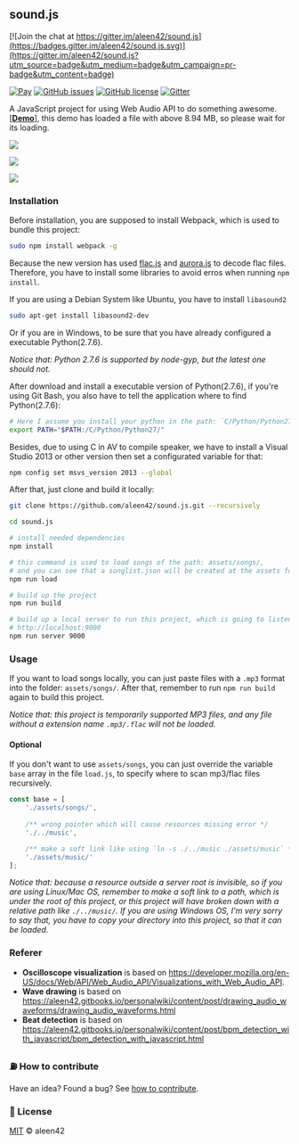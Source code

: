 ## sound.js

[![Join the chat at https://gitter.im/aleen42/sound.js](https://badges.gitter.im/aleen42/sound.js.svg)](https://gitter.im/aleen42/sound.js?utm_source=badge&utm_medium=badge&utm_campaign=pr-badge&utm_content=badge)

[![Pay](https://img.shields.io/badge/%24-free-%23a10000.svg)](#) [![GitHub issues](https://img.shields.io/github/issues/aleen42/sound.js.svg)](https://github.com/aleen42/sound.js/issues) [![GitHub license](https://img.shields.io/badge/license-MIT-blue.svg)](https://raw.githubusercontent.com/aleen42/sound.js/master/LICENSE) [![Gitter](https://badges.gitter.im/aleen42/gitbook-treeview.svg)](https://gitter.im/aleen42/sound.js?utm_source=badge&utm_medium=badge&utm_campaign=pr-badge)

A JavaScript project for using Web Audio API to do something awesome. [[**Demo**](http://aleen42.github.io/example/sound/index.html)], this demo has loaded a file with above 8.94 MB, so please wait for its loading.

![](./1.png)

![](./2.png)

![](./3.png)

### Installation

Before installation, you are supposed to install Webpack, which is used to bundle this project:

```bash
sudo npm install webpack -g
```

Because the new version has used [flac.js](https://github.com/audiocogs/flac.js) and [aurora.js](https://github.com/audiocogs/aurora.js) to decode flac files. Therefore, you have to install some libraries to avoid erros when running `npm install`.

If you are using a Debian System like Ubuntu, you have to install `libasound2`

```bash
sudo apt-get install libasound2-dev
```

Or if you are in Windows, to be sure that you have already configured a executable Python(2.7.6).

*Notice that: Python 2.7.6 is supported by node-gyp, but the latest one should not.*

After download and install a executable version of Python(2.7.6), if you're using Git Bash, you also have to tell the application where to find Python(2.7.6):

```bash
# Here I assume you install your python in the path: `C/Python/Python27/`
export PATH="$PATH:/C/Python/Python27/"
```

Besides, due to using C in AV to compile speaker, we have to install a Visual Studio 2013 or other version then set a configurated variable for that:

```bash
npm config set msvs_version 2013 --global
```

After that, just clone and build it locally:

```bash
git clone https://github.com/aleen42/sound.js.git --recursively

cd sound.js

# install needed dependencies
npm install

# this command is used to load songs of the path: assets/songs/,
# and you can see that a songlist.json will be created at the assets folder.
npm run load

# build up the project
npm run build

# build up a local server to run this project, which is going to listen at
# http://localhost:9000
npm run server 9000
```

### Usage

If you want to load songs locally, you can just paste files with a `.mp3` format into the folder: `assets/songs/`. After that, remember to run `npm run build` again to build this project.

*Notice that: this project is temporarily supported MP3 files, and any file without a extension name `.mp3/.flac` will not be loaded.*

#### Optional

If you don't want to use `assets/songs`, you can just override the variable `base` array in the file `load.js`, to specify where to scan mp3/flac files recursively.

```js
const base = [
	'./assets/songs/',
	
	/** wrong pointer which will cause resources missing error */
	'./../music',

	/** make a soft link like using `ln -s ./../music ./assets/music` */
    './assets/music/'
];
```

*Notice that: because a resource outside a server root is invisible, so if you are using Linux/Mac OS, remember to make a soft link to a path, which is under the root of this project, or this project will have broken down with a relative path like `./../music/`. If you are using Windows OS, I'm very sorry to say that, you have to copy your directory into this project, so that it can be loaded.*

### Referer

- **Oscilloscope visualization** is based on https://developer.mozilla.org/en-US/docs/Web/API/Web_Audio_API/Visualizations_with_Web_Audio_API.
- **Wave drawing** is based on https://aleen42.gitbooks.io/personalwiki/content/post/drawing_audio_waveforms/drawing_audio_waveforms.html
- **Beat detection** is based on https://aleen42.gitbooks.io/personalwiki/content/post/bpm_detection_with_javascript/bpm_detection_with_javascript.html

### :fuelpump: How to contribute

Have an idea? Found a bug? See [how to contribute](https://aleen42.gitbooks.io/personalwiki/content/contribution.html).

### :scroll: License

[MIT](https://aleen42.gitbooks.io/personalwiki/content/MIT.html) © aleen42
